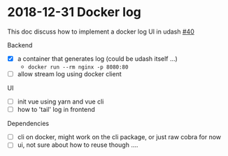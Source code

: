 # 2018-12-31 Docker log

This doc discuss how to implement a docker log UI in udash [#40](https://github.com/dyweb/go.ice/issues/40)

Backend

- [x] a container that generates log (could be udash itself ...)
  - `docker run --rm nginx -p 8080:80`
- [ ] allow stream log using docker client

UI

- [ ] init vue using yarn and vue cli
- [ ] how to 'tail' log in frontend

Dependencies

- [ ] cli on docker, might work on the cli package, or just raw cobra for now
- [ ] ui, not sure about how to reuse though ....